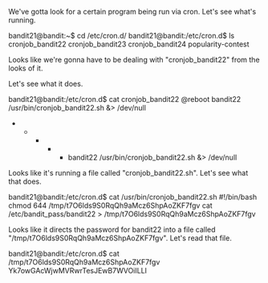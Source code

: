 We've gotta look for a certain program being run via cron. Let's see what's
running.

bandit21@bandit:~$ cd /etc/cron.d/
bandit21@bandit:/etc/cron.d$ ls
cronjob_bandit22  cronjob_bandit23  cronjob_bandit24  popularity-contest

Looks like we're gonna have to be dealing with "cronjob_bandit22" from the
looks of it.

Let's see what it does.

bandit21@bandit:/etc/cron.d$ cat cronjob_bandit22 
@reboot bandit22 /usr/bin/cronjob_bandit22.sh &> /dev/null
* * * * * bandit22 /usr/bin/cronjob_bandit22.sh &> /dev/null

Looks like it's running a file called "cronjob_bandit22.sh". Let's see what
that does.

bandit21@bandit:/etc/cron.d$ cat /usr/bin/cronjob_bandit22.sh 
#!/bin/bash
chmod 644 /tmp/t7O6lds9S0RqQh9aMcz6ShpAoZKF7fgv
cat /etc/bandit_pass/bandit22 > /tmp/t7O6lds9S0RqQh9aMcz6ShpAoZKF7fgv

Looks like it directs the password for bandit22 into a file called
"/tmp/t7O6lds9S0RqQh9aMcz6ShpAoZKF7fgv". Let's read that file.

bandit21@bandit:/etc/cron.d$ cat /tmp/t7O6lds9S0RqQh9aMcz6ShpAoZKF7fgv
Yk7owGAcWjwMVRwrTesJEwB7WVOiILLI
